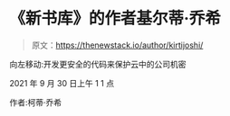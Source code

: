 # 《新书库》的作者基尔蒂·乔希

> 原文：<https://thenewstack.io/author/kirtijoshi/>

向左移动:开发更安全的代码来保护云中的公司机密

2021 年 9 月 30 日上午 1 1 点

作者:柯蒂·乔希